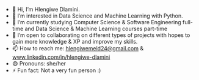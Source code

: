 - 👋 Hi, I’m Hlengiwe Dlamini.
- 👀 I’m interested in Data Science and Machine Learning with Python.
- 🌱 I’m currently studying Computer Science & Software Engineering full-time and Data Science & Machine Learning courses part-time
- 💞️ I’m open to collaborating on different types of projects with hopes to gain more knowledge & XP and improve my skills.
- 📫 How to reach me: hlengiwemeld24@gmail.com & www.linkedin.com/in/hlengiwe-dlamini
- 😄 Pronouns: she/her
- ⚡ Fun fact: Not a very fun person :)

<!---
HlengiweDlamini/HlengiweDlamini is a ✨ special ✨ repository because its `README.md` (this file) appears on your GitHub profile.
You can click the Preview link to take a look at your changes.
--->
